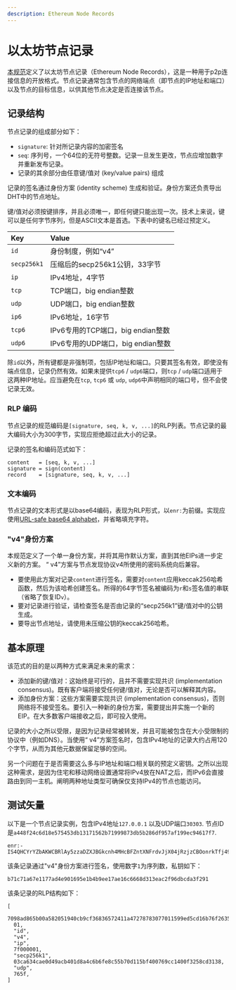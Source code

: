 ```yaml
---
description: Ethereum Node Records
---
```


# 以太坊节点记录

[本规范](https://github.com/ethereum/devp2p/blob/master/enr.md)定义了以太坊节点记录（Ethereum Node Records），这是一种用于p2p连接信息的开放格式。节点记录通常包含节点的网络端点（即节点的IP地址和端口）以及节点的目标信息，以供其他节点决定是否连接该节点。

## 记录结构

节点记录的组成部分如下：

* `signature`: 针对所记录内容的加密签名
* `seq`: 序列号，一个64位的无符号整数。记录一旦发生更改，节点应增加数字并重新发布记录。
* 记录的其余部分由任意键/值对 \(key/value pairs\) 组成

记录的签名通过身份方案 \(identity scheme\) 生成和验证。身份方案还负责导出DHT中的节点地址。 

键/值对必须按键排序，并且必须唯一，即任何键只能出现一次。技术上来说，键可以是任何字节序列，但是ASCII文本是首选。下表中的键名已经过预定义。

| Key | Value |
| :--- | :--- |
| `id` | 身份制度，例如“v4” |
| `secp256k1` | 压缩后的secp256k1公钥，33字节 |
| `ip` | IPv4地址，4字节  |
| `tcp` | TCP端口，big endian整数 |
| `udp` | UDP端口，big endian整数 |
| `ip6` | IPv6地址，16字节 |
| `tcp6` | IPv6专用的TCP端口，big endian整数 |
| `udp6` | IPv6专用的UDP端口，big endian整数 |

除`id`以外，所有键都是非强制项，包括IP地址和端口。只要其签名有效，即使没有端点信息，记录仍然有效。如果未提供`tcp6` / `udp6`端口，则`tcp` / `udp`端口适用于这两种IP地址。应当避免在`tcp`, `tcp6` 或 `udp`, `udp6`中声明相同的端口号，但不会使记录无效。

### RLP 编码

节点记录的规范编码是`[signature, seq, k, v, ...]`的RLP列表。节点记录的最大编码大小为300字节，实现应拒绝超过此大小的记录。

记录的签名和编码范式如下：

```text
content   = [seq, k, v, ...]
signature = sign(content)
record    = [signature, seq, k, v, ...]
```

### 文本编码

节点记录的文本形式是以base64编码，表现为RLP形式，以`enr:`为前缀。实现应使用[URL-safe base64 alphabet](https://tools.ietf.org/html/rfc4648#section-5)，并省略填充字符。

### "v4"身份方案

本规范定义了一个单一身份方案，并将其用作默认方案，直到其他EIPs进一步定义新的方案。 “ v4”方案与节点发现协议v4所使用的密码系统向后兼容。

* 要使用此方案对记录`content`进行签名，需要对`content`应用keccak256哈希函数，然后为该哈希创建签名。所得的64字节签名被编码为`r`和`s`签名值的串联（省略了恢复ID`v`）。
* 要对记录进行验证，请检查签名是否由记录的“secp256k1”键/值对中的公钥生成。 
* 要导出节点地址，请使用未压缩公钥的keccak256哈希。

## 基本原理

该范式的目的是以两种方式来满足未来的需求：

* 添加新的键/值对：这始终是可行的，且并不需要实现共识 \(implementation consensus\)。既有客户端将接受任何键/值对，无论是否可以解释其内容。
* 添加身份方案：这些方案需要实现共识 \(implementation consensus\)，否则网络将不接受签名。要引入一种新的身份方案，需要提出并实施一个新的EIP。在大多数客户端接收之后，即可投入使用。

记录的大小之所以受限，是因为记录经常被转发，并且可能被包含在大小受限制的协议中（例如DNS）。当使用“ v4”方案签名时，包含IPv4地址的记录大约占用120个字节，从而为其他元数据保留足够的空间。

另一个问题在于是否需要这么多与IP地址和端口相关联的预定义密钥。之所以出现这种需求，是因为住宅和移动网络设置通常将IPv4放在NAT之后，而IPv6会直接路由到同一主机。阐明两种地址类型可确保仅支持IPv4的节点也能访问。

## 测试矢量

以下是一个节点记录实例，包含IPv4地址`127.0.0.1` 以及UDP端口`30303`. 节点ID是`a448f24c6d18e575453db13171562b71999873db5b286df957af199ec94617f7`.

```text
enr:-IS4QHCYrYZbAKWCBRlAy5zzaDZXJBGkcnh4MHcBFZntXNFrdvJjX04jRzjzCBOonrkTfj499SZuOh8R33Ls8RRcy5wBgmlkgnY0gmlwhH8AAAGJc2VjcDI1NmsxoQPKY0yuDUmstAHYpMa2_oxVtw0RW_QAdpzBQA8yWM0xOIN1ZHCCdl8
```

该条记录通过"v4"身份方案进行签名，使用数字`1`为序列数，私钥如下：

```text
b71c71a67e1177ad4e901695e1b4b9ee17ae16c6668d313eac2f96dbcda3f291
```

该条记录的RLP结构如下：

```text
[
  7098ad865b00a582051940cb9cf36836572411a47278783077011599ed5cd16b76f2635f4e234738f30813a89eb9137e3e3df5266e3a1f11df72ecf1145ccb9c,
  01,
  "id",
  "v4",
  "ip",
  7f000001,
  "secp256k1",
  03ca634cae0d49acb401d8a4c6b6fe8c55b70d115bf400769cc1400f3258cd3138,
  "udp",
  765f,
]
```

